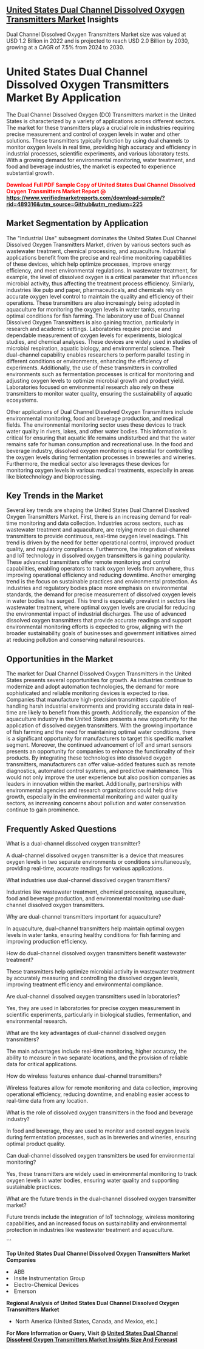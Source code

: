 <h2><a href="https://www.verifiedmarketreports.com/download-sample/?rid=489316&amp;utm_source=Github&amp;utm_medium=225" target="_blank">United States Dual Channel Dissolved Oxygen Transmitters Market</a> Insights</h2><p>Dual Channel Dissolved Oxygen Transmitters Market size was valued at USD 1.2 Billion in 2022 and is projected to reach USD 2.0 Billion by 2030, growing at a CAGR of 7.5% from 2024 to 2030.</p><p> <h1>United States Dual Channel Dissolved Oxygen Transmitters Market By Application</h1> <p>The Dual Channel Dissolved Oxygen (DO) Transmitters market in the United States is characterized by a variety of applications across different sectors. The market for these transmitters plays a crucial role in industries requiring precise measurement and control of oxygen levels in water and other solutions. These transmitters typically function by using dual channels to monitor oxygen levels in real time, providing high accuracy and efficiency in industrial processes, scientific experiments, and various laboratory tests. With a growing demand for environmental monitoring, water treatment, and food and beverage industries, the market is expected to experience substantial growth. <strong><p><span class=""><span style="color: #ff0000;"><strong>Download Full PDF Sample Copy of United States Dual Channel Dissolved Oxygen Transmitters Market Report</strong> @ </span><a href="https://www.verifiedmarketreports.com/download-sample/?rid=489316&amp;utm_source=Github&amp;utm_medium=225" target="_blank">https://www.verifiedmarketreports.com/download-sample/?rid=489316&amp;utm_source=Github&amp;utm_medium=225</a></span></p></strong></p> <h2>Market Segmentation by Application</h2> <p>The "Industrial Use" subsegment dominates the United States Dual Channel Dissolved Oxygen Transmitters Market, driven by various sectors such as wastewater treatment, chemical processing, and aquaculture. Industrial applications benefit from the precise and real-time monitoring capabilities of these devices, which help optimize processes, improve energy efficiency, and meet environmental regulations. In wastewater treatment, for example, the level of dissolved oxygen is a critical parameter that influences microbial activity, thus affecting the treatment process efficiency. Similarly, industries like pulp and paper, pharmaceuticals, and chemicals rely on accurate oxygen level control to maintain the quality and efficiency of their operations. These transmitters are also increasingly being adopted in aquaculture for monitoring the oxygen levels in water tanks, ensuring optimal conditions for fish farming. The laboratory use of Dual Channel Dissolved Oxygen Transmitters is also gaining traction, particularly in research and academic settings. Laboratories require precise and dependable measurement of oxygen levels for experiments, biological studies, and chemical analyses. These devices are widely used in studies of microbial respiration, aquatic biology, and environmental science. Their dual-channel capability enables researchers to perform parallel testing in different conditions or environments, enhancing the efficiency of experiments. Additionally, the use of these transmitters in controlled environments such as fermentation processes is critical for monitoring and adjusting oxygen levels to optimize microbial growth and product yield. Laboratories focused on environmental research also rely on these transmitters to monitor water quality, ensuring the sustainability of aquatic ecosystems. <p>Other applications of Dual Channel Dissolved Oxygen Transmitters include environmental monitoring, food and beverage production, and medical fields. The environmental monitoring sector uses these devices to track water quality in rivers, lakes, and other water bodies. This information is critical for ensuring that aquatic life remains undisturbed and that the water remains safe for human consumption and recreational use. In the food and beverage industry, dissolved oxygen monitoring is essential for controlling the oxygen levels during fermentation processes in breweries and wineries. Furthermore, the medical sector also leverages these devices for monitoring oxygen levels in various medical treatments, especially in areas like biotechnology and bioprocessing.</p> <h2>Key Trends in the Market</h2> <p>Several key trends are shaping the United States Dual Channel Dissolved Oxygen Transmitters Market. First, there is an increasing demand for real-time monitoring and data collection. Industries across sectors, such as wastewater treatment and aquaculture, are relying more on dual-channel transmitters to provide continuous, real-time oxygen level readings. This trend is driven by the need for better operational control, improved product quality, and regulatory compliance. Furthermore, the integration of wireless and IoT technology in dissolved oxygen transmitters is gaining popularity. These advanced transmitters offer remote monitoring and control capabilities, enabling operators to track oxygen levels from anywhere, thus improving operational efficiency and reducing downtime. Another emerging trend is the focus on sustainable practices and environmental protection. As industries and regulatory bodies place more emphasis on environmental standards, the demand for precise measurement of dissolved oxygen levels in water bodies has surged. This trend is especially prevalent in sectors like wastewater treatment, where optimal oxygen levels are crucial for reducing the environmental impact of industrial discharges. The use of advanced dissolved oxygen transmitters that provide accurate readings and support environmental monitoring efforts is expected to grow, aligning with the broader sustainability goals of businesses and government initiatives aimed at reducing pollution and conserving natural resources.</p> <h2>Opportunities in the Market</h2> <p>The market for Dual Channel Dissolved Oxygen Transmitters in the United States presents several opportunities for growth. As industries continue to modernize and adopt automation technologies, the demand for more sophisticated and reliable monitoring devices is expected to rise. Companies that manufacture high-precision transmitters capable of handling harsh industrial environments and providing accurate data in real-time are likely to benefit from this growth. Additionally, the expansion of the aquaculture industry in the United States presents a new opportunity for the application of dissolved oxygen transmitters. With the growing importance of fish farming and the need for maintaining optimal water conditions, there is a significant opportunity for manufacturers to target this specific market segment. Moreover, the continued advancement of IoT and smart sensors presents an opportunity for companies to enhance the functionality of their products. By integrating these technologies into dissolved oxygen transmitters, manufacturers can offer value-added features such as remote diagnostics, automated control systems, and predictive maintenance. This would not only improve the user experience but also position companies as leaders in innovation within the market. Additionally, partnerships with environmental agencies and research organizations could help drive growth, especially in the environmental monitoring and water quality sectors, as increasing concerns about pollution and water conservation continue to gain prominence.</p> <h2>Frequently Asked Questions</h2> <p>What is a dual-channel dissolved oxygen transmitter?</p> <p>A dual-channel dissolved oxygen transmitter is a device that measures oxygen levels in two separate environments or conditions simultaneously, providing real-time, accurate readings for various applications.</p> <p>What industries use dual-channel dissolved oxygen transmitters?</p> <p>Industries like wastewater treatment, chemical processing, aquaculture, food and beverage production, and environmental monitoring use dual-channel dissolved oxygen transmitters.</p> <p>Why are dual-channel transmitters important for aquaculture?</p> <p>In aquaculture, dual-channel transmitters help maintain optimal oxygen levels in water tanks, ensuring healthy conditions for fish farming and improving production efficiency.</p> <p>How do dual-channel dissolved oxygen transmitters benefit wastewater treatment?</p> <p>These transmitters help optimize microbial activity in wastewater treatment by accurately measuring and controlling the dissolved oxygen levels, improving treatment efficiency and environmental compliance.</p> <p>Are dual-channel dissolved oxygen transmitters used in laboratories?</p> <p>Yes, they are used in laboratories for precise oxygen measurement in scientific experiments, particularly in biological studies, fermentation, and environmental research.</p> <p>What are the key advantages of dual-channel dissolved oxygen transmitters?</p> <p>The main advantages include real-time monitoring, higher accuracy, the ability to measure in two separate locations, and the provision of reliable data for critical applications.</p> <p>How do wireless features enhance dual-channel transmitters?</p> <p>Wireless features allow for remote monitoring and data collection, improving operational efficiency, reducing downtime, and enabling easier access to real-time data from any location.</p> <p>What is the role of dissolved oxygen transmitters in the food and beverage industry?</p> <p>In food and beverage, they are used to monitor and control oxygen levels during fermentation processes, such as in breweries and wineries, ensuring optimal product quality.</p> <p>Can dual-channel dissolved oxygen transmitters be used for environmental monitoring?</p> <p>Yes, these transmitters are widely used in environmental monitoring to track oxygen levels in water bodies, ensuring water quality and supporting sustainable practices.</p> <p>What are the future trends in the dual-channel dissolved oxygen transmitter market?</p> <p>Future trends include the integration of IoT technology, wireless monitoring capabilities, and an increased focus on sustainability and environmental protection in industries like wastewater treatment and aquaculture.</p> ```</p><p><strong>Top United States Dual Channel Dissolved Oxygen Transmitters Market Companies</strong></p><div data-test-id=""><p><li>ABB</li><li> Insite Instrumentation Group</li><li> Electro-Chemical Devices</li><li> Emerson</li></p><div><strong>Regional Analysis of&nbsp;United States Dual Channel Dissolved Oxygen Transmitters Market</strong></div><ul><li dir="ltr"><p dir="ltr">North America&nbsp;(United States, Canada, and Mexico, etc.)</p></li></ul><p><strong>For More Information or Query, Visit @&nbsp;</strong><strong><a href="https://www.verifiedmarketreports.com/product/dual-channel-dissolved-oxygen-transmitters-market-size-and-forecast/?utm_source=Github&amp;utm_medium=225" target="_blank">United States Dual Channel Dissolved Oxygen Transmitters Market Insights Size And Forecast</a></strong></p></div>

